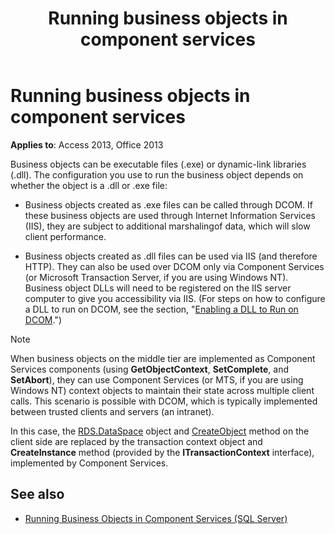 ﻿---
title: Running business objects in component services
TOCTitle: Running business objects in component services
ms:assetid: 12103458-b1dd-10fc-37e8-883fd6c6b9d1
ms:mtpsurl: https://msdn.microsoft.com/library/JJ248893(v=office.15)
ms:contentKeyID: 48543328
ms.date: 09/18/2015
mtps_version: v=office.15
---

# Running business objects in component services

**Applies to**: Access 2013, Office 2013

Business objects can be executable files (.exe) or dynamic-link libraries (.dll). The configuration you use to run the business object depends on whether the object is a .dll or .exe file:

- Business objects created as .exe files can be called through DCOM. If these business objects are used through Internet Information Services (IIS), they are subject to additional marshalingof data, which will slow client performance.

- Business objects created as .dll files can be used via IIS (and therefore HTTP). They can also be used over DCOM only via Component Services (or Microsoft Transaction Server, if you are using Windows NT). Business object DLLs will need to be registered on the IIS server computer to give you accessibility via IIS. (For steps on how to configure a DLL to run on DCOM, see the section, "[Enabling a DLL to Run on DCOM](enabling-a-dll-to-run-on-dcom.md).")


> [!NOTE]
> When business objects on the middle tier are implemented as Component Services components (using **GetObjectContext**, **SetComplete**, and **SetAbort**), they can use Component Services (or MTS, if you are using Windows NT) context objects to maintain their state across multiple client calls. This scenario is possible with DCOM, which is typically implemented between trusted clients and servers (an intranet). 
>
> In this case, the [RDS.DataSpace](dataspace-object-rds.md) object and [CreateObject](createobject-method-rds.md) method on the client side are replaced by the transaction context object and **CreateInstance** method (provided by the **ITransactionContext** interface), implemented by Component Services.


## See also

- [Running Business Objects in Component Services (SQL Server)](https://docs.microsoft.com/sql/ado/guide/remote-data-service/running-business-objects-in-component-services?view=sql-server-2017)